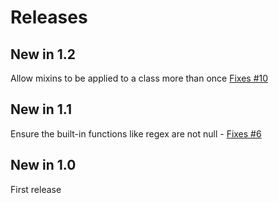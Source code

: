 # Releases

## New in 1.2
Allow mixins to be applied to a class more than once [Fixes #10](https://github.com/mrpmorris/Morris.Moxy/issues/10)

## New in 1.1
Ensure the built-in functions like regex are not null - [Fixes #6](https://github.com/mrpmorris/Morris.Moxy/issues/6)

## New in 1.0
First release

